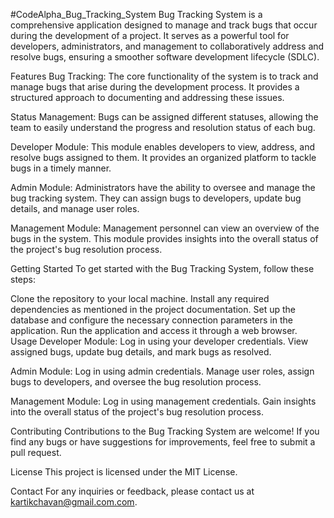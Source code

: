 #CodeAlpha_Bug_Tracking_System
Bug Tracking System is a comprehensive application designed to manage and track bugs that occur during the development of a project. It serves as a powerful tool for developers, administrators, and management to collaboratively address and resolve bugs, ensuring a smoother software development lifecycle (SDLC).

Features
Bug Tracking: The core functionality of the system is to track and manage bugs that arise during the development process. It provides a structured approach to documenting and addressing these issues.

Status Management: Bugs can be assigned different statuses, allowing the team to easily understand the progress and resolution status of each bug.

Developer Module: This module enables developers to view, address, and resolve bugs assigned to them. It provides an organized platform to tackle bugs in a timely manner.

Admin Module: Administrators have the ability to oversee and manage the bug tracking system. They can assign bugs to developers, update bug details, and manage user roles.

Management Module: Management personnel can view an overview of the bugs in the system. This module provides insights into the overall status of the project's bug resolution process.

Getting Started
To get started with the Bug Tracking System, follow these steps:

Clone the repository to your local machine.
Install any required dependencies as mentioned in the project documentation.
Set up the database and configure the necessary connection parameters in the application.
Run the application and access it through a web browser.
Usage
Developer Module: Log in using your developer credentials. View assigned bugs, update bug details, and mark bugs as resolved.

Admin Module: Log in using admin credentials. Manage user roles, assign bugs to developers, and oversee the bug resolution process.

Management Module: Log in using management credentials. Gain insights into the overall status of the project's bug resolution process.

Contributing
Contributions to the Bug Tracking System are welcome! If you find any bugs or have suggestions for improvements, feel free to submit a pull request.

License
This project is licensed under the MIT License.

Contact
For any inquiries or feedback, please contact us at kartikchavan@gmail.com.com.

